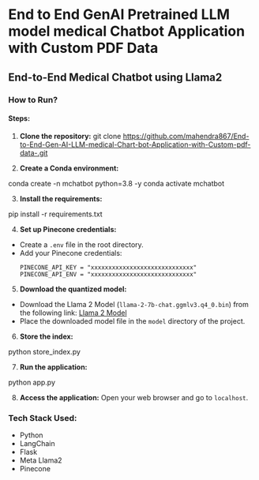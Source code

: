 # End to End GenAI Pretrained LLM model medical Chatbot Application with Custom PDF Data

## End-to-End Medical Chatbot using Llama2

### How to Run?

#### Steps:

1. **Clone the repository:**
git clone https://github.com/mahendra867/End-to-End-Gen-AI-LLM-medical-Chart-bot-Application-with-Custom-pdf-data-.git


2. **Create a Conda environment:**

conda create -n mchatbot python=3.8 -y
conda activate mchatbot


3. **Install the requirements:**

pip install -r requirements.txt



4. **Set up Pinecone credentials:**
- Create a `.env` file in the root directory.
- Add your Pinecone credentials:
  ```
  PINECONE_API_KEY = "xxxxxxxxxxxxxxxxxxxxxxxxxxxxx"
  PINECONE_API_ENV = "xxxxxxxxxxxxxxxxxxxxxxxxxxxxx"
  ```

5. **Download the quantized model:**
- Download the Llama 2 Model (`llama-2-7b-chat.ggmlv3.q4_0.bin`) from the following link:
  [Llama 2 Model](https://huggingface.co/TheBloke/Llama-2-7B-Chat-GGML/tree/main)
- Place the downloaded model file in the `model` directory of the project.

6. **Store the index:**


python store_index.py



7. **Run the application:**


python app.py


8. **Access the application:**
Open your web browser and go to `localhost`.

### Tech Stack Used:

- Python
- LangChain
- Flask
- Meta Llama2
- Pinecone


